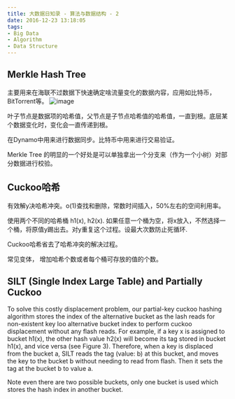 ```yaml
---
title: 大数据日知录 - 算法与数据结构 - 2
date: 2016-12-23 13:18:05
tags:
- Big Data
- Algorithm
- Data Structure
---
```

## Merkle Hash Tree
主要用来在海联不过数据下快速确定啥流量变化的数据内容，应用如比特币，BitTorrent等。
![image](http://images2015.cnblogs.com/blog/834896/201605/834896-20160527163537178-321412097.png)
<!-- more -->
叶子节点是数据项的哈希值，父节点是子节点哈希值的哈希值，一直到根。底层某个数据变化时，变化会一直传递到根。

在Dynamo中用来进行数据同步。比特币中用来进行交易验证。

Merkle Tree 的明显的一个好处是可以单独拿出一个分支来（作为一个小树）对部分数据进行校验。

## Cuckoo哈希
有效解y决哈希冲突。o(1)查找和删除，常数时间插入，50%左右的空间利用率。

使用两个不同的哈希桶 h1(x), h2(x). 如果任意一个桶为空，将x放入，不然选择一个桶，将原值y踢出去。对y重复这个过程。设最大次数防止死循环.

Cuckoo哈希省去了哈希冲突的解决过程。

常见变体， 增加哈希个数或者每个桶可存放的值的个数。

## SILT (Single Index Large Table) and Partially Cuckoo
To solve this costly displacement problem, our partial-key cuckoo hashing algorithm stores the index of the alternative bucket as the
 lash reads for non-existent key loo alternative bucket index to perform cuckoo displacement without any flash reads. For example, if a key x is assigned to bucket h1(x), the other hash value h2(x) will become its tag stored in bucket h1(x), and vice versa (see Figure 3). Therefore, when a key is displaced from the bucket a, SILT reads the tag (value: b) at this bucket, and
moves the key to the bucket b without needing to read from flash. Then it sets the tag at the bucket b to value a.

Note even there are two possible buckets, only one bucket is used which stores the hash index in another bucket.